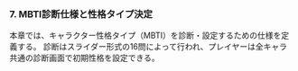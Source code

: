 ### 7. MBTI診断仕様と性格タイプ決定

本章では、キャラクター性格タイプ（MBTI）を診断・設定するための仕様を定義する。
診断はスライダー形式の16問によって行われ、プレイヤーは全キャラ共通の診断画面で初期性格を設定できる。